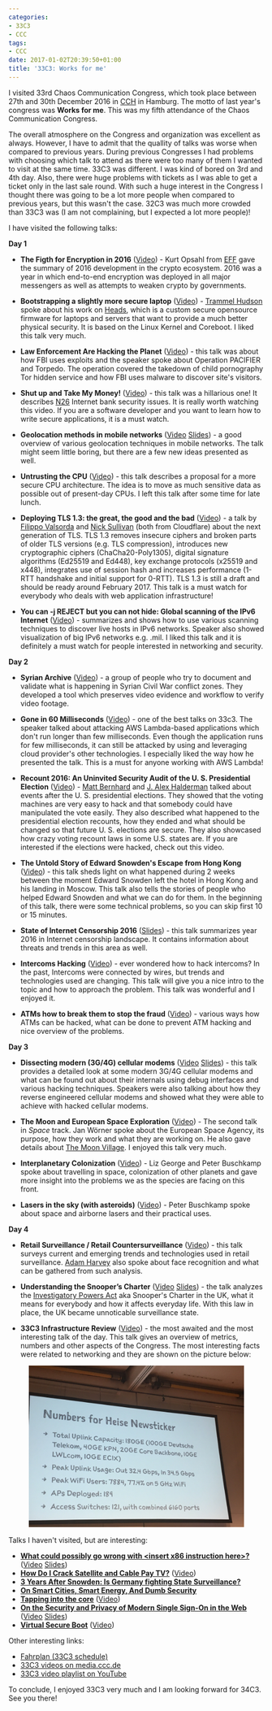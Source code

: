 ```yaml
---
categories:
- 33C3
- CCC
tags:
- CCC
date: 2017-01-02T20:39:50+01:00
title: '33C3: Works for me'
---
```


I visited 33rd Chaos Communication Congress, which took place between 27th and 30th December 2016 in [CCH](https://en.wikipedia.org/wiki/Congress_Center_Hamburg) in Hamburg. The motto of last year's congress was **Works for me**. This was my fifth attendance of the Chaos Communication Congress.

The overall atmosphere on the Congress and organization was excellent as always. However, I have to admit that the quallity of talks was worse when compared to previous years. During previous Congresses I had problems with choosing which talk to attend as there were too many of them I wanted to visit at the same time. 33C3 was different. I was kind of bored on 3rd and 4th day. Also, there were huge problems with tickets as I was able to get a ticket only in the last sale round. With such a huge interest in the Congress I thought there was going to be a lot more people when compared to previous years, but this wasn't the case. 32C3 was much more crowded than 33C3 was (I am not complaining, but I expected a lot more people)!

I have visited the following talks:

**Day 1**

* **The Figth for Encryption in 2016** ([Video](https://media.ccc.de/v/33c3-8295-the_fight_for_encryption_in_2016)) - Kurt Opsahl from [EFF](https://www.eff.org/) gave the summary of 2016 development in the crypto ecosystem. 2016 was a year in which end-to-end encryption was deployed in all major messengers as well as attempts to weaken crypto by governments.

* **Bootstrapping a slightly more secure laptop** ([Video](https://media.ccc.de/v/33c3-8314-bootstraping_a_slightly_more_secure_laptop)) - [Trammel Hudson](https://trmm.net/) spoke about his work on [Heads](https://trmm.net/Heads), which is a custom secure opensource firmware for laptops and servers that want to provide a much better physical security. It is based on the Linux Kernel and Coreboot. I liked this talk very much.

* **Law Enforcement Are Hacking the Planet** ([Video](https://media.ccc.de/v/33c3-8018-law_enforcement_are_hacking_the_planet)) - this talk was about how FBI uses exploits and the speaker spoke about Operation PACIFIER and Torpedo. The operation covered the takedown of child pornography Tor hidden service and how FBI uses malware to discover site's visitors.

* **Shut up and Take My Money!** ([Video](https://media.ccc.de/v/33c3-7969-shut_up_and_take_my_money)) - this talk was a hillarious one! It describes [N26](https://n26.com/) Internet bank security issues. It is really worth watching this video. If you are a software developer and you want to learn how to write secure applications, it is a must watch.

* **Geolocation methods in mobile networks** ([Video](https://media.ccc.de/v/33c3-7966-geolocation_methods_in_mobile_networks) [Slides](https://fahrplan.events.ccc.de/congress/2016/Fahrplan/system/event_attachments/attachments/000/003/113/original/Slides_Geolocation_methods_in_mobile_networks.pdf)) - a good overview of various geolocation techniques in mobile networks. The talk might seem little boring, but there are a few new ideas presented as well.

* **Untrusting the CPU** ([Video](https://media.ccc.de/v/33c3-8014-untrusting_the_cpu)) - this talk describes a proposal for a more secure CPU architecture. The idea is to move as much sensitive data as possible out of present-day CPUs. I left this talk after some time for late lunch.

* **Deploying TLS 1.3: the great, the good and the bad** ([Video](https://media.ccc.de/v/33c3-8348-deploying_tls_1_3_the_great_the_good_and_the_bad)) - a talk by [Filippo Valsorda](https://blog.filippo.io/) and [Nick Sullivan](https://crypto.dance/) (both from Cloudflare) about the next generation of TLS. TLS 1.3 removes insecure ciphers and broken parts of older TLS versions (e.g. TLS compression), introduces new cryptographic ciphers (ChaCha20-Poly1305), digital signature algorithms (Ed25519 and Ed448), key exchange protocols (x25519 and x448), integrates use of session hash and increases performance (1-RTT handshake and initial support for 0-RTT). TLS 1.3 is still a draft and should be ready around February 2017. This talk is a must watch for everybody who deals with web application infrastructure!

* **You can -j REJECT but you can not hide: Global scanning of the IPv6 Internet** ([Video](https://media.ccc.de/v/33c3-8061-you_can_-j_reject_but_you_can_not_hide_global_scanning_of_the_ipv6_internet)) - summarizes and shows how to use various scanning techniques to discover live hosts in IPv6 networks. Speaker also showed visualization of big IPv6 networks e.g. .mil. I liked this talk and it is definitely a must watch for people interested in networking and security.

**Day 2**

* **Syrian Archive** ([Video](https://media.ccc.de/v/33c3-7909-syrian_archive)) - a group of people who try to document and validate what is happening in Syrian Civil War conflict zones. They developed a tool which preserves video evidence and workflow to verify video footage.

* **Gone in 60 Milliseconds** ([Video](https://media.ccc.de/v/33c3-7865-gone_in_60_milliseconds)) - one of the best talks on 33c3. The speaker talked about attacking AWS Lambda-based applications which don't run longer than few milliseconds. Even though the application runs for few milliseconds, it can still be attacked by using and leveraging cloud provider's other technologies. I especially liked the way how he presented the talk. This is a must for anyone working with AWS Lambda!

* **Recount 2016: An Uninvited Security Audit of the U. S. Presidential Election** ([Video](https://media.ccc.de/v/33c3-8074-recount_2016_an_uninvited_security_audit_of_the_u_s_presidential_election)) - [Matt Bernhard](https://twitter.com/umbernhard) and [J. Alex Halderman](https://jhalderm.com/) talked about events after the U. S. presidential elections. They showed that the voting machines are very easy to hack and that somebody could have manipulated the vote easily. They also described what happened to the presidential election recounts, how they ended and what should be changed so that future U. S. elections are secure. They also showcased how crazy voting recount laws in some U.S. states are. If you are interested if the elections were hacked, check out this video.

* **The Untold Story of Edward Snowden's Escape from Hong Kong** ([Video](https://media.ccc.de/v/33c3-8416-the_untold_story_of_edward_snowden_s_escape_from_hong_kong)) - this talk sheds light on what happened during 2 weeks between the moment Edward Snowden left the hotel in Hong Kong and his landing in Moscow. This talk also tells the stories of people who helped Edward Snowden and what we can do for them. In the beginning of this talk, there were some technical problems, so you can skip first 10 or 15 minutes.

* **State of Internet Censorship 2016** ([Slides](https://wills.co.tt/33c3-censorship/#/)) - this talk summarizes year 2016 in Internet censorship landscape. It contains information about threats and trends in this area as well.

* **Intercoms Hacking** ([Video](https://media.ccc.de/v/33c3-8027-intercoms_hacking)) - ever wondered how to hack intercoms? In the past, Intercoms were connected by wires, but trends and technologies used are changing. This talk will give you a nice intro to the topic and how to approach the problem. This talk was wonderful and I enjoyed it.

* **ATMs how to break them to stop the fraud** ([Video](https://media.ccc.de/v/33c3-8273-atms_how_to_break_them_to_stop_the_fraud)) - various ways how ATMs can be hacked, what can be done to prevent ATM hacking and nice overview of the problems.

**Day 3**

* **Dissecting modern (3G/4G) cellular modems** ([Video](https://media.ccc.de/v/33c3-8151-dissecting_modern_3g_4g_cellular_modems) [Slides](https://fahrplan.events.ccc.de/congress/2016/Fahrplan/system/event_attachments/attachments/000/003/151/original/Dissecting_modern_%283G_4G%29_cellular_modems.pdf)) - this talk provides a detailed look at some modern 3G/4G cellular modems and what can be found out about their internals using debug interfaces and various hacking techniques. Speakers were also talking about how they reverse engineered cellular modems and showed what they were able to achieve with hacked cellular modems.

* **The Moon and European Space Exploration** ([Video](https://media.ccc.de/v/33c3-8406-the_moon_and_european_space_exploration)) - The second talk in _Space_ track. Jan Wörner spoke about the European Space Agency, its purpose, how they work and what they are working on. He also gave details about [The Moon Village](http://www.esa.int/About_Us/Ministerial_Council_2016/Moon_Village). I enjoyed this talk very much.

* **Interplanetary Colonization** ([Video](https://media.ccc.de/v/33c3-7942-interplanetary_colonization)) - Liz George and Peter Buschkamp spoke about travelling in space, colonization of other planets and gave more insight into the problems we as the species are facing on this front.

* **Lasers in the sky (with asteroids)** ([Video](https://media.ccc.de/v/33c3-7927-lasers_in_the_sky_with_asteroids)) - Peter Buschkamp spoke about space and airborne lasers and their practical uses.

**Day 4**

* **Retail Surveillance / Retail Countersurveillance** ([Video](https://media.ccc.de/v/33c3-8238-retail_surveillance_retail_countersurveillance)) - this talk surveys current and emerging trends and technologies used in retail surveillance. [Adam Harvey](https://ahprojects.com/) also spoke about face recognition and what can be gathered from such analysis.

* **Understanding the Snooper’s Charter** ([Video](https://media.ccc.de/v/33c3-8287-understanding_the_snooper_s_charter) [Slides](https://fahrplan.events.ccc.de/congress/2016/Fahrplan/system/event_attachments/attachments/000/003/153/original/Presentation_-_Understanding_the_Snooper's_Charter.odp)) - the talk analyzes the [Investigatory Powers Act](http://www.legislation.gov.uk/ukpga/2016/25/contents/enacted/data.htm) aka Snooper's Charter in the UK, what it means for everybody and how it affects everyday life. With this law in place, the UK became unnoticable surveillance state.

* **33C3 Infrastructure Review** ([Video](https://media.ccc.de/v/32c3-7555-32c3_infrastructure_review)) - the most awaited and the most interesting talk of the day. This talk gives an overview of metrics, numbers and other aspects of the Congress. The most interesting facts were related to networking and they are shown on the picture below:

<figure>
    <img src="/images/33c3_networking_stats.jpg" title="33C3 networking statistics"  />
</figure>



Talks I haven't visited, but are interesting:

* [**What could possibly go wrong with \<insert x86 instruction here\>?**](https://fahrplan.events.ccc.de/congress/2016/Fahrplan/events/8044.html) ([Video](https://media.ccc.de/v/33c3-8044-what_could_possibly_go_wrong_with_insert_x86_instruction_here) [Slides](https://fahrplan.events.ccc.de/congress/2016/Fahrplan/system/event_attachments/attachments/000/003/156/original/slides.pdf))
* [**How Do I Crack Satellite and Cable Pay TV?**](https://fahrplan.events.ccc.de/congress/2016/Fahrplan/events/8127.html) ([Video](https://media.ccc.de/v/33c3-8127-how_do_i_crack_satellite_and_cable_pay_tv))
* [**3 Years After Snowden: Is Germany fighting State Surveillance?**](https://media.ccc.de/v/33c3-8117-3_years_after_snowden_is_germany_fighting_state_surveillance)
* [**On Smart Cities, Smart Energy, And Dumb Security**](https://fahrplan.events.ccc.de/congress/2016/Fahrplan/events/8272.html)
* [**Tapping into the core**](https://fahrplan.events.ccc.de/congress/2016/Fahrplan/events/8069.html) ([Video](https://media.ccc.de/v/33c3-8069-tapping_into_the_core))
* [**On the Security and Privacy of Modern Single Sign-On in the Web**](https://fahrplan.events.ccc.de/congress/2016/Fahrplan/events/7827.html) ([Video](https://media.ccc.de/v/33c3-7827-on_the_security_and_privacy_of_modern_single_sign-on_in_the_web) [Slides](https://fahrplan.events.ccc.de/congress/2016/Fahrplan/system/event_attachments/attachments/000/003/132/original/on-the-security-and-privacy-of-modern-sso.pdf))
* [**Virtual Secure Boot**](https://fahrplan.events.ccc.de/congress/2016/Fahrplan/events/8142.html) ([Video](https://media.ccc.de/v/33c3-8142-virtual_secure_boot))

Other interesting links:

* [Fahrplan (33C3 schedule)](https://fahrplan.events.ccc.de/congress/2016/Fahrplan/)
* [33C3 videos on media.ccc.de](https://media.ccc.de/c/33c3)
* [33C3 video playlist on YouTube](https://www.youtube.com/playlist?list=PLOcrXzpA0W82Z49Pj0v-cehuvA9qCDuX9)

To conclude, I enjoyed 33C3 very much and I am looking forward for 34C3. See you there!
